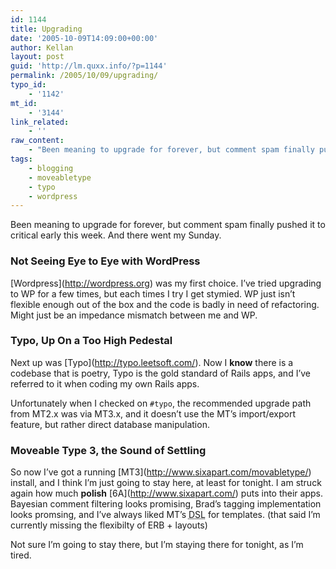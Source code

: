 ```yaml
---
id: 1144
title: Upgrading
date: '2005-10-09T14:09:00+00:00'
author: Kellan
layout: post
guid: 'http://lm.quxx.info/?p=1144'
permalink: /2005/10/09/upgrading/
typo_id:
    - '1142'
mt_id:
    - '3144'
link_related:
    - ''
raw_content:
    - "Been meaning to upgrade for forever, but comment spam finally pushed it to critical early this week.   And there went my Sunday.\r\n\r\n### Not Seeing Eye to Eye with Wordpress\r\n\r\n[Wordpress](http://wordpress.org) was my first choice.  I\\'ve tried upgrading to WP for a few times, but each times I try I get stymied. WP just isn\\'t flexible enough out of the box and the code is badly in need of refactoring.   Might just be an impedance mismatch between me and WP.\r\n\r\n### Typo, Up On a Too High Pedestal\r\n\r\nNext up was [Typo](http://typo.leetsoft.com/).   Now I **know** there is a codebase that is poetry, Typo is the gold standard of Rails apps, and I\\'ve referred to it when coding my own Rails apps.\r\n\r\nUnfortunately when I checked on `#typo`, the recommended upgrade path from MT2.x was via MT3.x, and it doesn\\'t use the MT\\'s import/export feature, but rather direct database manipulation.\r\n\r\n### Moveable Type 3, the Sound of Settling\r\n\r\nSo now I\\'ve got a running [MT3](http://www.sixapart.com/movabletype/) install, and I think I\\'m just going to stay here, at least for tonight.  I am struck again how much **polish** [6A](http://www.sixapart.com/) puts into their apps.  Bayesian comment filtering looks promising, Brad\\'s tagging implementation looks promsing, and I\\'ve always liked MT\\'s <acronym title=\\\"Domain Specific Language\\\">DSL</acronym> for templates.   (that said I\\'m currently missing the flexibilty of ERB + layouts)\r\n\r\nNot sure I\\'m going to stay there, but I\\'m staying there for tonight, as I\\'m tired."
tags:
    - blogging
    - moveabletype
    - typo
    - wordpress
---
```


Been meaning to upgrade for forever, but comment spam finally pushed it to critical early this week. And there went my Sunday.

### Not Seeing Eye to Eye with WordPress

\[Wordpress\](http://wordpress.org) was my first choice. I’ve tried upgrading to WP for a few times, but each times I try I get stymied. WP just isn’t flexible enough out of the box and the code is badly in need of refactoring. Might just be an impedance mismatch between me and WP.

### Typo, Up On a Too High Pedestal

Next up was \[Typo\](http://typo.leetsoft.com/). Now I **know** there is a codebase that is poetry, Typo is the gold standard of Rails apps, and I’ve referred to it when coding my own Rails apps.

Unfortunately when I checked on `#typo`, the recommended upgrade path from MT2.x was via MT3.x, and it doesn’t use the MT’s import/export feature, but rather direct database manipulation.

### Moveable Type 3, the Sound of Settling

So now I’ve got a running \[MT3\](http://www.sixapart.com/movabletype/) install, and I think I’m just going to stay here, at least for tonight. I am struck again how much **polish** \[6A\](http://www.sixapart.com/) puts into their apps. Bayesian comment filtering looks promising, Brad’s tagging implementation looks promsing, and I’ve always liked MT’s <acronym title="Domain Specific Language">DSL</acronym> for templates. (that said I’m currently missing the flexibilty of ERB + layouts)

Not sure I’m going to stay there, but I’m staying there for tonight, as I’m tired.